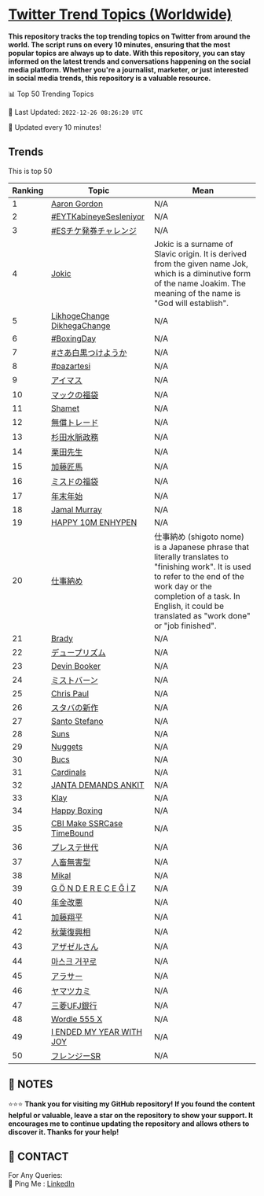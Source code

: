[Twitter Trend Topics (Worldwide)](https://github.com/ErcinDedeoglu/Twitter-Trend-Topics)
==========

**This repository tracks the top trending topics on Twitter from around the world. 
The script runs on every 10 minutes, ensuring that the most popular topics are always up to date. 
With this repository, you can stay informed on the latest trends and conversations happening on the social media platform. 
Whether you're a journalist, marketer, or just interested in social media trends, this repository is a valuable resource.**


📊 Top 50 Trending Topics

📆 Last Updated: `2022-12-26 08:26:20 UTC`

🔧 Updated every 10 minutes!


## Trends

This is top 50

| Ranking | Topic | Mean |
| ------- | ------------ | ------------ |
| 1 | [Aaron Gordon](http://twitter.com/search?q=Aaron+Gordon) | N/A |
| 2 | [#EYTKabineyeSesleniyor](http://twitter.com/search?q=%23EYTKabineyeSesleniyor) | N/A |
| 3 | [#ESチケ発券チャレンジ](http://twitter.com/search?q=%23ES%e3%83%81%e3%82%b1%e7%99%ba%e5%88%b8%e3%83%81%e3%83%a3%e3%83%ac%e3%83%b3%e3%82%b8) | N/A |
| 4 | [Jokic](http://twitter.com/search?q=Jokic) | Jokic is a surname of Slavic origin. It is derived from the given name Jok, which is a diminutive form of the name Joakim. The meaning of the name is "God will establish". |
| 5 | [LikhogeChange DikhegaChange](http://twitter.com/search?q=LikhogeChange+DikhegaChange) | N/A |
| 6 | [#BoxingDay](http://twitter.com/search?q=%23BoxingDay) | N/A |
| 7 | [#さあ白黒つけようか](http://twitter.com/search?q=%23%e3%81%95%e3%81%82%e7%99%bd%e9%bb%92%e3%81%a4%e3%81%91%e3%82%88%e3%81%86%e3%81%8b) | N/A |
| 8 | [#pazartesi](http://twitter.com/search?q=%23pazartesi) | N/A |
| 9 | [アイマス](http://twitter.com/search?q=%e3%82%a2%e3%82%a4%e3%83%9e%e3%82%b9) | N/A |
| 10 | [マックの福袋](http://twitter.com/search?q=%e3%83%9e%e3%83%83%e3%82%af%e3%81%ae%e7%a6%8f%e8%a2%8b) | N/A |
| 11 | [Shamet](http://twitter.com/search?q=Shamet) | N/A |
| 12 | [無償トレード](http://twitter.com/search?q=%e7%84%a1%e5%84%9f%e3%83%88%e3%83%ac%e3%83%bc%e3%83%89) | N/A |
| 13 | [杉田水脈政務](http://twitter.com/search?q=%e6%9d%89%e7%94%b0%e6%b0%b4%e8%84%88%e6%94%bf%e5%8b%99) | N/A |
| 14 | [栗田先生](http://twitter.com/search?q=%e6%a0%97%e7%94%b0%e5%85%88%e7%94%9f) | N/A |
| 15 | [加藤匠馬](http://twitter.com/search?q=%e5%8a%a0%e8%97%a4%e5%8c%a0%e9%a6%ac) | N/A |
| 16 | [ミスドの福袋](http://twitter.com/search?q=%e3%83%9f%e3%82%b9%e3%83%89%e3%81%ae%e7%a6%8f%e8%a2%8b) | N/A |
| 17 | [年末年始](http://twitter.com/search?q=%e5%b9%b4%e6%9c%ab%e5%b9%b4%e5%a7%8b) | N/A |
| 18 | [Jamal Murray](http://twitter.com/search?q=Jamal+Murray) | N/A |
| 19 | [HAPPY 10M ENHYPEN](http://twitter.com/search?q=HAPPY+10M+ENHYPEN) | N/A |
| 20 | [仕事納め](http://twitter.com/search?q=%e4%bb%95%e4%ba%8b%e7%b4%8d%e3%82%81) | 仕事納め (shigoto nome) is a Japanese phrase that literally translates to "finishing work". It is used to refer to the end of the work day or the completion of a task. In English, it could be translated as "work done" or "job finished". |
| 21 | [Brady](http://twitter.com/search?q=Brady) | N/A |
| 22 | [デュープリズム](http://twitter.com/search?q=%e3%83%87%e3%83%a5%e3%83%bc%e3%83%97%e3%83%aa%e3%82%ba%e3%83%a0) | N/A |
| 23 | [Devin Booker](http://twitter.com/search?q=Devin+Booker) | N/A |
| 24 | [ミストバーン](http://twitter.com/search?q=%e3%83%9f%e3%82%b9%e3%83%88%e3%83%90%e3%83%bc%e3%83%b3) | N/A |
| 25 | [Chris Paul](http://twitter.com/search?q=Chris+Paul) | N/A |
| 26 | [スタバの新作](http://twitter.com/search?q=%e3%82%b9%e3%82%bf%e3%83%90%e3%81%ae%e6%96%b0%e4%bd%9c) | N/A |
| 27 | [Santo Stefano](http://twitter.com/search?q=Santo+Stefano) | N/A |
| 28 | [Suns](http://twitter.com/search?q=Suns) | N/A |
| 29 | [Nuggets](http://twitter.com/search?q=Nuggets) | N/A |
| 30 | [Bucs](http://twitter.com/search?q=Bucs) | N/A |
| 31 | [Cardinals](http://twitter.com/search?q=Cardinals) | N/A |
| 32 | [JANTA DEMANDS ANKIT](http://twitter.com/search?q=JANTA+DEMANDS+ANKIT) | N/A |
| 33 | [Klay](http://twitter.com/search?q=Klay) | N/A |
| 34 | [Happy Boxing](http://twitter.com/search?q=Happy+Boxing) | N/A |
| 35 | [CBI Make SSRCase TimeBound](http://twitter.com/search?q=CBI+Make+SSRCase+TimeBound) | N/A |
| 36 | [プレステ世代](http://twitter.com/search?q=%e3%83%97%e3%83%ac%e3%82%b9%e3%83%86%e4%b8%96%e4%bb%a3) | N/A |
| 37 | [人畜無害型](http://twitter.com/search?q=%e4%ba%ba%e7%95%9c%e7%84%a1%e5%ae%b3%e5%9e%8b) | N/A |
| 38 | [Mikal](http://twitter.com/search?q=Mikal) | N/A |
| 39 | [G Ö N D E R E C E Ğ İ Z](http://twitter.com/search?q=G+%c3%96+N+D+E+R+E+C+E+%c4%9e+%c4%b0+Z) | N/A |
| 40 | [年金改悪](http://twitter.com/search?q=%e5%b9%b4%e9%87%91%e6%94%b9%e6%82%aa) | N/A |
| 41 | [加藤翔平](http://twitter.com/search?q=%e5%8a%a0%e8%97%a4%e7%bf%94%e5%b9%b3) | N/A |
| 42 | [秋葉復興相](http://twitter.com/search?q=%e7%a7%8b%e8%91%89%e5%be%a9%e8%88%88%e7%9b%b8) | N/A |
| 43 | [アザゼルさん](http://twitter.com/search?q=%e3%82%a2%e3%82%b6%e3%82%bc%e3%83%ab%e3%81%95%e3%82%93) | N/A |
| 44 | [마스크 거꾸로](http://twitter.com/search?q=%eb%a7%88%ec%8a%a4%ed%81%ac+%ea%b1%b0%ea%be%b8%eb%a1%9c) | N/A |
| 45 | [アラサー](http://twitter.com/search?q=%e3%82%a2%e3%83%a9%e3%82%b5%e3%83%bc) | N/A |
| 46 | [ヤマツカミ](http://twitter.com/search?q=%e3%83%a4%e3%83%9e%e3%83%84%e3%82%ab%e3%83%9f) | N/A |
| 47 | [三菱UFJ銀行](http://twitter.com/search?q=%e4%b8%89%e8%8f%b1UFJ%e9%8a%80%e8%a1%8c) | N/A |
| 48 | [Wordle 555 X](http://twitter.com/search?q=Wordle+555+X) | N/A |
| 49 | [I ENDED MY YEAR WITH JOY](http://twitter.com/search?q=I+ENDED+MY+YEAR+WITH+JOY) | N/A |
| 50 | [フレンジーSR](http://twitter.com/search?q=%e3%83%95%e3%83%ac%e3%83%b3%e3%82%b8%e3%83%bcSR) | N/A |




## 📝 NOTES

⭐⭐⭐ **Thank you for visiting my GitHub repository! If you found the content helpful or valuable, leave a star on the repository to show your support. It encourages me to continue updating the repository and allows others to discover it. Thanks for your help!**

## 📨 CONTACT

 For Any Queries:  
            🏓 Ping Me : [LinkedIn](https://www.linkedin.com/in/ercindedeoglu/)